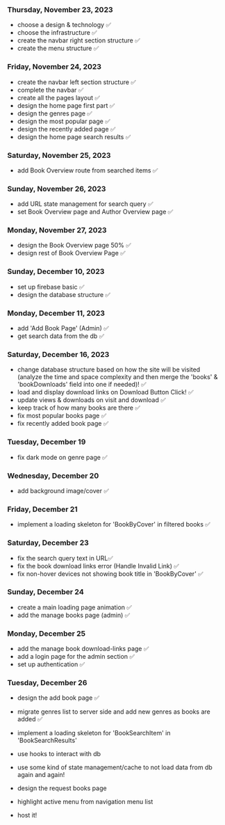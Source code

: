 ### Thursday, November 23, 2023

- choose a design & technology ✅
- choose the infrastructure ✅
- create the navbar right section structure ✅
- create the menu structure ✅

### Friday, November 24, 2023

- create the navbar left section structure ✅
- complete the navbar ✅
- create all the pages layout ✅
- design the home page first part ✅
- design the genres page ✅
- design the most popular page ✅
- design the recently added page ✅
- design the home page search results ✅

### Saturday, November 25, 2023

- add Book Overview route from searched items ✅

### Sunday, November 26, 2023

- add URL state management for search query ✅
- set Book Overview page and Author Overview page ✅

### Monday, November 27, 2023

- design the Book Overview page 50% ✅
- design rest of Book Overview Page ✅

### Sunday, December 10, 2023

- set up firebase basic ✅
- design the database structure ✅

### Monday, December 11, 2023

- add 'Add Book Page' (Admin) ✅
- get search data from the db ✅

### Saturday, December 16, 2023

- change database structure based on how the site will be visited (analyze the time and space complexity and then merge the 'books' & 'bookDownloads' field into one if needed)! ✅
- load and display download links on Download Button Click! ✅
- update views & downloads on visit and download ✅
- keep track of how many books are there ✅
- fix most popular books page ✅
- fix recently added book page ✅

### Tuesday, December 19

- fix dark mode on genre page ✅

### Wednesday, December 20

- add background image/cover ✅

### Friday, December 21

- implement a loading skeleton for 'BookByCover' in filtered books ✅

### Saturday, December 23

- fix the search query text in URL✅
- fix the book download links error (Handle Invalid Link) ✅
- fix non-hover devices not showing book title in 'BookByCover' ✅

### Sunday, December 24

- create a main loading page animation ✅
- add the manage books page (admin) ✅

### Monday, December 25

- add the manage book download-links page ✅
- add a login page for the admin section ✅
- set up authentication ✅

### Tuesday, December 26

- design the add book page ✅
- migrate genres list to server side and add new genres as books are added ✅

- implement a loading skeleton for 'BookSearchItem' in 'BookSearchResults'
- use hooks to interact with db
- use some kind of state management/cache to not load data from db again and again!
- design the request books page
- highlight active menu from navigation menu list
- host it!

